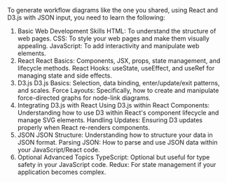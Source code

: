 To generate workflow diagrams like the one you shared, using React and D3.js with JSON input, you need to learn the following:

1. Basic Web Development Skills
HTML: To understand the structure of web pages.
CSS: To style your web pages and make them visually appealing.
JavaScript: To add interactivity and manipulate web elements.
2. React
React Basics: Components, JSX, props, state management, and lifecycle methods.
React Hooks: useState, useEffect, and useRef for managing state and side effects.
3. D3.js
D3.js Basics: Selection, data binding, enter/update/exit patterns, and scales.
Force Layouts: Specifically, how to create and manipulate force-directed graphs for node-link diagrams.
4. Integrating D3.js with React
Using D3.js within React Components: Understanding how to use D3 within React's component lifecycle and manage SVG elements.
Handling Updates: Ensuring D3 updates properly when React re-renders components.
5. JSON
JSON Structure: Understanding how to structure your data in JSON format.
Parsing JSON: How to parse and use JSON data within your JavaScript/React code.
6. Optional Advanced Topics
TypeScript: Optional but useful for type safety in your JavaScript code.
Redux: For state management if your application becomes complex.